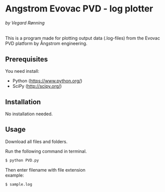 # Angstrom Evovac PVD - log plotter  

###### by Vegard Rønning

This is a program made for plotting output data (.log-files) from the Evovac PVD platform by Ångstrom engineering.

## Prerequisites

You need install:  
- Python (https://www.python.org/)  
- SciPy (http://scipy.org/)   

## Installation

No installation needed.

## Usage

Download all files and folders.   

Run the following command in terminal.

```sh
$ python PVD.py
```  
Then enter filename with file extension  
example:
```sh
$ sample.log
```
